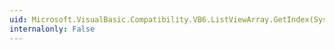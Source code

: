 ```yaml
---
uid: Microsoft.VisualBasic.Compatibility.VB6.ListViewArray.GetIndex(System.Windows.Forms.ListView)
internalonly: False
---
```

